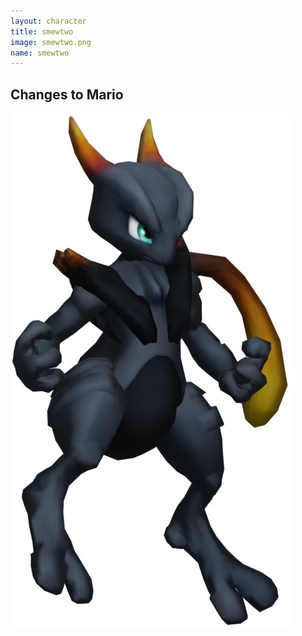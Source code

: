 ```yaml
---
layout: character
title: smewtwo
image: smewtwo.png
name: smewtwo
---
```


## Changes to Mario
![smewtwo](/images/content/css/smewtwo.png)
